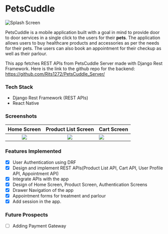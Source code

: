 # PetsCuddle

![Splash Screen](https://github.com/Rits1272/PetsCuddle_app/blob/master/SS/ss6.jpeg)

PetsCuddle is a mobile application built with a goal in mind to provide door to door services in a single click to the users for their **pets**. The application allows users to buy healthcare products and accessories as per the needs for their pets. The users can also book an appointment for their checkup as well as their parlour.

This app fetches REST APIs from PetsCuddle Server made with Django Rest Framework. Here is the link to the github repo for the backend: https://github.com/Rits1272/PetsCuddle_Server/

### Tech Stack
- Django Rest Framework (REST APIs)
- React Native

### Screenshots

Home Screen             |        Product List Screen         |            Cart Screen
:-------------------------:|:-------------------------:|:-------------------------| 
![](https://github.com/Rits1272/PetsCuddle_app/blob/master/SS/ss1.jpeg)  |  ![](https://github.com/Rits1272/PetsCuddle_app/blob/master/SS/ss2.jpeg)   |   ![](https://github.com/Rits1272/PetsCuddle_app/blob/master/SS/ss3.jpeg)

### Features Implemented
- [x] User Authentication using DRF
- [x] Design and implement REST APIs(Product List API, Cart API, User Profile API, Appointment API)
- [x] Integrate APIs with the app
- [x] Design of Home Screen, Product Screen, Authentication Screens
- [x] Drawer Navigation of the app
- [x] Appointment forms for treatment and parlour
- [x] Add session in the app.

### Future Prospects
- [ ] Adding Payment Gateway
